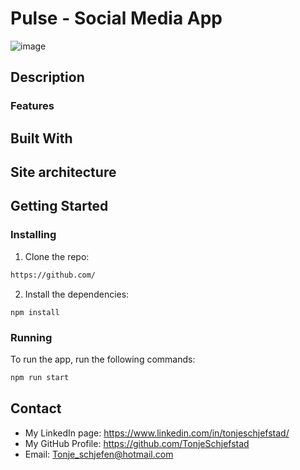 # Pulse - Social Media App
![image](link)

## Description

### Features

## Built With

## Site architecture

## Getting Started

### Installing
1. Clone the repo:

```bash
https://github.com/
```

2. Install the dependencies:

```
npm install
```

### Running

To run the app, run the following commands:

```bash
npm run start
```

## Contact
- My LinkedIn page: https://www.linkedin.com/in/tonjeschjefstad/
- My GitHub Profile: https://github.com/TonjeSchjefstad
- Email: Tonje_schjefen@hotmail.com
